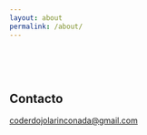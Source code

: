 ```yaml
---
layout: about
permalink: /about/
---
```


&nbsp;

&nbsp;


## Contacto

[coderdojolarinconada@gmail.com](mailto:coderdojolarinconada@gmail.com)

